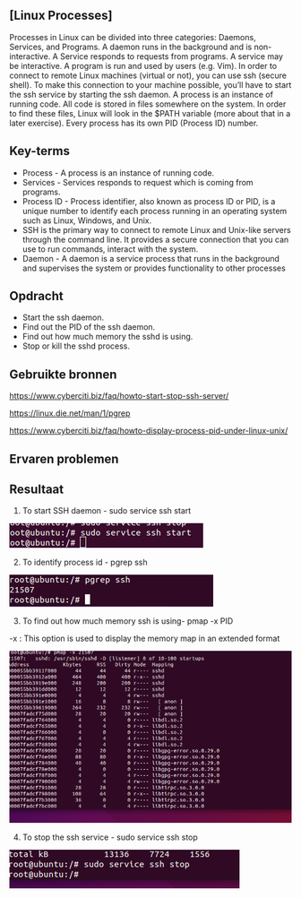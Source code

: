 ## [Linux Processes]

Processes in Linux can be divided into three categories: Daemons, Services, and Programs.
A daemon runs in the background and is non-interactive. A Service responds to requests from programs. A service may be interactive. A program is run and used by users (e.g. Vim).
In order to connect to remote Linux machines (virtual or not), you can use ssh (secure shell). To make this connection to your machine possible, you’ll have to start the ssh service by starting the ssh daemon.
A process is an instance of running code. All code is stored in files somewhere on the system. In order to find these files, Linux will look in the $PATH variable (more about that in a later exercise). Every process has its own PID (Process ID) number.


## Key-terms
- Process - A process is an instance of running code.
- Services - Services responds to request which is coming from programs.
- Process ID - Process identifier, also known as process ID or PID, is a unique number to identify each process running in an operating system such as Linux, Windows, and Unix.
- SSH is the primary way to connect to remote Linux and Unix-like servers through the command line. It provides a secure connection that you can use to run commands, interact with the system.
- Daemon -  A daemon is a service process that runs in the background and supervises the system or provides functionality to other processes

## Opdracht
- Start the ssh daemon.
- Find out the PID of the ssh daemon.
- Find out how much memory the sshd is using.
- Stop or kill the sshd process.


## Gebruikte bronnen

https://www.cyberciti.biz/faq/howto-start-stop-ssh-server/

https://linux.die.net/man/1/pgrep

https://www.cyberciti.biz/faq/howto-display-process-pid-under-linux-unix/


## Ervaren problemen
## Resultaat
1. To start SSH daemon - sudo service ssh start

![alt text](https://github.com/techgrounds/cloud-6-repo-rupaliBC/blob/main/00_includes/startSSh.png)

2. To identify process id -  pgrep ssh   

![alt text](https://github.com/techgrounds/cloud-6-repo-rupaliBC/blob/main/00_includes/pidssh.png)

3. To find out how much memory ssh is using- pmap -x PID 

-x : This option is used to display the memory map in an extended format


![alt text](https://github.com/techgrounds/cloud-6-repo-rupaliBC/blob/main/00_includes/memory.png)

4. To stop the ssh service - sudo service ssh stop

![alt text](https://github.com/techgrounds/cloud-6-repo-rupaliBC/blob/main/00_includes/stop.png)

